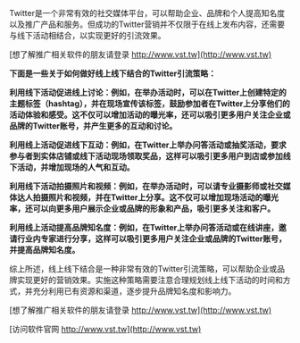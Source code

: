 Twitter是一个非常有效的社交媒体平台，可以帮助企业、品牌和个人提高知名度以及推广产品和服务。但成功的Twitter营销并不仅限于在线上发布内容，还需要与线下活动相结合，以实现更好的引流效果。

[想了解推广相关软件的朋友请登录 http://www.vst.tw](http://www.vst.tw)

**下面是一些关于如何做好线上线下结合的Twitter引流策略：**

**利用线下活动促进线上讨论：例如，在举办活动时，可以在Twitter上创建特定的主题标签（hashtag），并在现场宣传该标签，鼓励参加者在Twitter上分享他们的活动体验和感受。这不仅可以增加活动的曝光率，还可以吸引更多用户关注企业或品牌的Twitter账号，并产生更多的互动和讨论。**

**利用线上活动促进线下互动：例如，在Twitter上举办问答活动或抽奖活动，要求参与者到实体店铺或线下活动现场领取奖品，这样可以吸引更多用户到店或参加线下活动，并增加现场的人气和互动。**

**利用线下活动拍摄照片和视频：例如，在举办活动时，可以请专业摄影师或社交媒体达人拍摄照片和视频，并在Twitter上分享。这不仅可以增加现场活动的曝光率，还可以向更多用户展示企业或品牌的形象和产品，吸引更多关注和客户。**

**利用线上活动提高品牌知名度：例如，在Twitter上举办问答活动或在线讲座，邀请行业内专家进行分享，这样可以吸引更多用户关注企业或品牌的Twitter账号，并提高品牌知名度。**

综上所述，线上线下结合是一种非常有效的Twitter引流策略，可以帮助企业或品牌实现更好的营销效果。实施这种策略需要注意合理规划线上线下活动的时间和方式，并充分利用已有资源和渠道，逐步提升品牌知名度和影响力。

[想了解推广相关软件的朋友请登录 http://www.vst.tw](http://www.vst.tw)


[访问软件官网 http://www.vst.tw](http://www.vst.tw)
